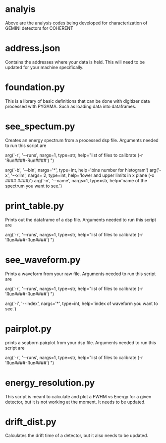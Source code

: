 # analyis


Above are the analysis codes being developed for characterization of GEMINI detectors for COHERENT

# address.json

Contains the addresses where your data is held. This will need to be updated for your machine specifically.

# foundation.py

This is a library of basic definitions that can be done with digitizer data processed with PYGAMA. Such as loading data into dataframes.

# see_spectum.py

Creates an energy spectrum from a processed dsp file. Arguments needed to run this script are 

arg('-r', '--runs', nargs=1, type=str,
        help="list of files to calibrate (-r 'Run####-Run####') ")

arg('-b', '--bin', nargs='*', type=int, help='bins number for histogram')
arg('-x', '--xlim', nargs= 2, type=int, help='lower and upper limits in x plane (-x #### ####)')
arg('-n', '--name', nargs=1, type=str, help='name of the spectrum you want to see.')

# print_table.py

Prints out the dataframe of a dsp file. Arguments needed to run this script are

arg('-r', '--runs', nargs=1, type=str,
        help="list of files to calibrate (-r 'Run####-Run####') ")

# see_waveform.py

Prints a waveform from your raw file. Arguments needed to run this script are 

arg('-r', '--runs', nargs=1, type=str,
        help="list of files to calibrate (-r 'Run####-Run####') ")

arg('-i', '--index', nargs='*', type=int, help='index of waveform you want to see.')

# pairplot.py

prints a seaborn pairplot from your dsp file. Arguments needed to run this script are 

arg('-r', '--runs', nargs=1, type=str,
        help="list of files to calibrate (-r 'Run####-Run####') ")

# energy_resolution.py

This script is meant to calculate and plot a FWHM vs Energy for a given detector, but it is not working at the moment. It needs to be updated.

# drift_dist.py

Calculates the drift time of a detector, but it also needs to be updated.
